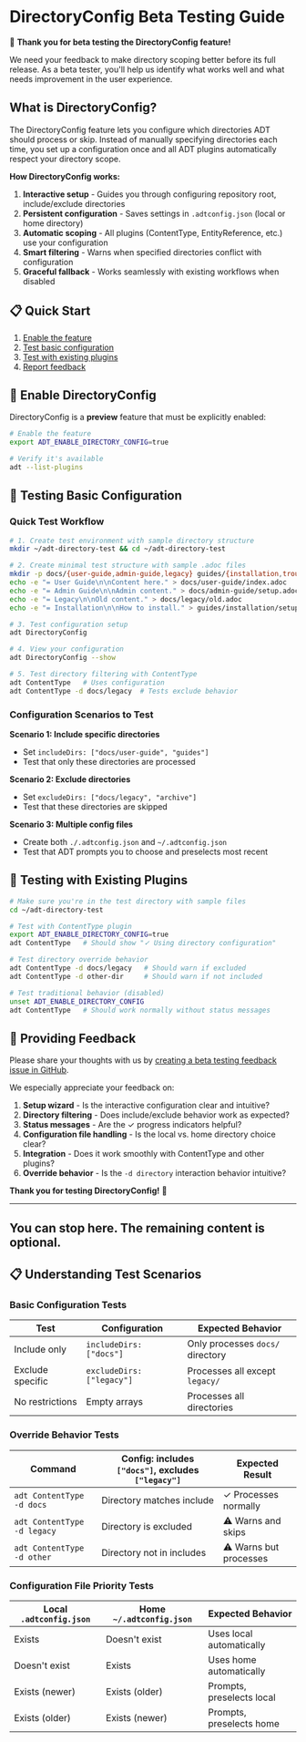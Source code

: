 # DirectoryConfig Beta Testing Guide

🎉 **Thank you for beta testing the DirectoryConfig feature!**

We need your feedback to make directory scoping better before its full release. As a beta tester, you'll help us identify what works well and what needs improvement in the user experience.

## What is DirectoryConfig?

The DirectoryConfig feature lets you configure which directories ADT should process or skip. Instead of manually specifying directories each time, you set up a configuration once and all ADT plugins automatically respect your directory scope.

**How DirectoryConfig works:**

1. **Interactive setup** - Guides you through configuring repository root, include/exclude directories
2. **Persistent configuration** - Saves settings in `.adtconfig.json` (local or home directory)
3. **Automatic scoping** - All plugins (ContentType, EntityReference, etc.) use your configuration
4. **Smart filtering** - Warns when specified directories conflict with configuration
5. **Graceful fallback** - Works seamlessly with existing workflows when disabled

## 📋 Quick Start

1. [Enable the feature](#-enable-directoryconfig) 
2. [Test basic configuration](#-testing-basic-configuration)
3. [Test with existing plugins](#-testing-with-existing-plugins)
4. [Report feedback](#-providing-feedback)

## 🔧 Enable DirectoryConfig

DirectoryConfig is a **preview** feature that must be explicitly enabled:

```bash
# Enable the feature
export ADT_ENABLE_DIRECTORY_CONFIG=true

# Verify it's available
adt --list-plugins
```

## 🧪 Testing Basic Configuration

### Quick Test Workflow

```bash
# 1. Create test environment with sample directory structure
mkdir ~/adt-directory-test && cd ~/adt-directory-test

# 2. Create minimal test structure with sample .adoc files
mkdir -p docs/{user-guide,admin-guide,legacy} guides/{installation,troubleshooting} archive
echo -e "= User Guide\n\nContent here." > docs/user-guide/index.adoc
echo -e "= Admin Guide\n\nAdmin content." > docs/admin-guide/setup.adoc
echo -e "= Legacy\n\nOld content." > docs/legacy/old.adoc
echo -e "= Installation\n\nHow to install." > guides/installation/setup.adoc

# 3. Test configuration setup
adt DirectoryConfig

# 4. View your configuration
adt DirectoryConfig --show

# 5. Test directory filtering with ContentType
adt ContentType   # Uses configuration
adt ContentType -d docs/legacy  # Tests exclude behavior
```

### Configuration Scenarios to Test

**Scenario 1: Include specific directories**
- Set `includeDirs: ["docs/user-guide", "guides"]`
- Test that only these directories are processed

**Scenario 2: Exclude directories**  
- Set `excludeDirs: ["docs/legacy", "archive"]`
- Test that these directories are skipped

**Scenario 3: Multiple config files**
- Create both `./.adtconfig.json` and `~/.adtconfig.json`
- Test that ADT prompts you to choose and preselects most recent

## 🔧 Testing with Existing Plugins

```bash
# Make sure you're in the test directory with sample files
cd ~/adt-directory-test

# Test with ContentType plugin
export ADT_ENABLE_DIRECTORY_CONFIG=true
adt ContentType   # Should show "✓ Using directory configuration"

# Test directory override behavior
adt ContentType -d docs/legacy   # Should warn if excluded
adt ContentType -d other-dir     # Should warn if not included

# Test traditional behavior (disabled)
unset ADT_ENABLE_DIRECTORY_CONFIG
adt ContentType   # Should work normally without status messages
```

## 📝 Providing Feedback

Please share your thoughts with us by
[creating a beta testing feedback issue in GitHub](https://github.com/rolfedh/asciidoc-dita-toolkit/issues/new?template=beta-testing-feedback.md).

We especially appreciate your feedback on:

1. **Setup wizard** - Is the interactive configuration clear and intuitive?
2. **Directory filtering** - Does include/exclude behavior work as expected?
3. **Status messages** - Are the ✓ progress indicators helpful?
4. **Configuration file handling** - Is the local vs. home directory choice clear?
5. **Integration** - Does it work smoothly with ContentType and other plugins?
6. **Override behavior** - Is the `-d directory` interaction behavior intuitive?

**Thank you for testing DirectoryConfig!** 🎉

----
**You can stop here. The remaining content is optional.**
----

## 📋 Understanding Test Scenarios

### Basic Configuration Tests

| Test | Configuration | Expected Behavior |
|------|---------------|------------------|
| Include only | `includeDirs: ["docs"]` | Only processes `docs/` directory |
| Exclude specific | `excludeDirs: ["legacy"]` | Processes all except `legacy/` |
| No restrictions | Empty arrays | Processes all directories |

### Override Behavior Tests

| Command | Config: includes `["docs"]`, excludes `["legacy"]` | Expected Result |
|---------|--------------------------------------------------|----------------|
| `adt ContentType -d docs` | Directory matches include | ✓ Processes normally |
| `adt ContentType -d legacy` | Directory is excluded | ⚠ Warns and skips |
| `adt ContentType -d other` | Directory not in includes | ⚠ Warns but processes |

### Configuration File Priority Tests

| Local `.adtconfig.json` | Home `~/.adtconfig.json` | Expected Behavior |
|-------------------------|--------------------------|------------------|
| Exists | Doesn't exist | Uses local automatically |
| Doesn't exist | Exists | Uses home automatically |
| Exists (newer) | Exists (older) | Prompts, preselects local |
| Exists (older) | Exists (newer) | Prompts, preselects home |
